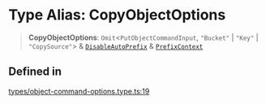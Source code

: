 # Type Alias: CopyObjectOptions

> **CopyObjectOptions**: `Omit`\<`PutObjectCommandInput`, `"Bucket"` \| `"Key"` \| `"CopySource"`\> & [`DisableAutoPrefix`](DisableAutoPrefix.md) & [`PrefixContext`](PrefixContext.md)

## Defined in

[types/object-command-options.type.ts:19](https://github.com/LabO8/nestjs-s3/blob/1543c2d00f94450144b62a41101481b695225e3d/src/types/object-command-options.type.ts#L19)
